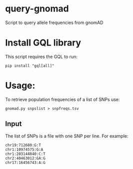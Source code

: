 
# query-gnomad
Script to query allele frequencies from gnomAD

# Install GQL library
This script requires the GQL to run:
```
pip install "gql[all]"
```

# Usage:
To retrieve population frequencies of a list of SNPs use:
```
gnomad.py snpslist > snpfreqs.tsv
```

## Input
The list of SNPs is a file with one SNP per line.
For example:

```
chr19:712680:G:T
chr1:10974575:G:A
chr1:203144840:C:T
chr2:40463012:GA:G
chr17:16456743:A:G
```
